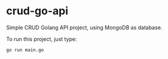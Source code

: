 # crud-go-api
Simple CRUD Golang API project, using MongoDB as database.

To run this project, just type:
```
go run main.go
```
